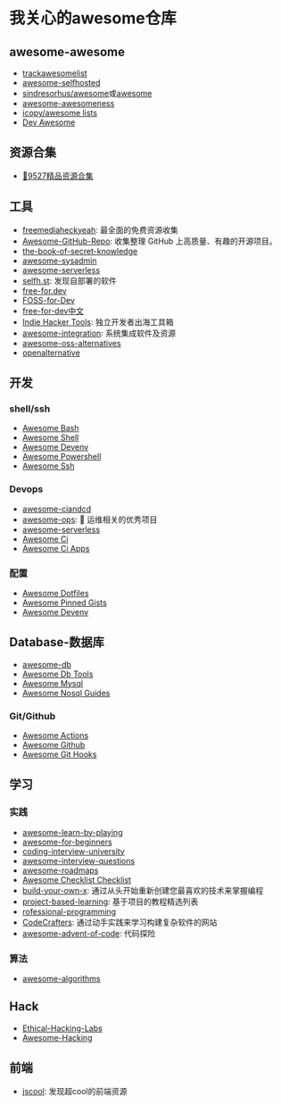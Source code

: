 # 我关心的awesome仓库

## awesome-awesome
- [trackawesomelist](https://www.trackawesomelist.com/)
- [awesome-selfhosted](https://awesome-selfhosted.net/)
- [sindresorhus/awesome](https://project-awesome.org/)或[awesome](https://github.com/sindresorhus/awesome)
- [awesome-awesomeness](https://github.com/bayandin/awesome-awesomeness)
- [icopy/awesome lists](https://asmen.icopy.site/)
- [Dev Awesome](https://wener.me/notes/dev/awesome)

## 资源合集
- [🌈9527精品资源合集](https://www.yuque.com/eureka9527/0007)

## 工具
- [freemediaheckyeah](https://fmhy.net/): 最全面的免费资源收集
- [Awesome-GitHub-Repo](https://github.com/Wechat-ggGitHub/Awesome-GitHub-Repo): 收集整理 GitHub 上高质量、有趣的开源项目。
- [the-book-of-secret-knowledge](https://github.com/trimstray/the-book-of-secret-knowledge)
- [awesome-sysadmin](https://github.com/awesome-foss/awesome-sysadmin)
- [awesome-serverless](https://github.com/anaibol/awesome-serverless)
- [selfh.st](https://selfh.st/apps/): 发现自部署的软件
- [free-for.dev](https://free-for.dev/#/)
- [FOSS-for-Dev](https://github.com/tvvocold/FOSS-for-Dev)
- [free-for-dev中文](https://github.com/tvvocold/free-for-dev-zh)
- [Indie Hacker Tools](https://indiehackertools.net/): 独立开发者出海工具箱
- [awesome-integration](https://github.com/stn1slv/awesome-integration): 系统集成软件及资源
- [awesome-oss-alternatives](https://github.com/RunaCapital/awesome-oss-alternatives)
- [openalternative](https://openalternative.co/)

## 开发
### shell/ssh
- [Awesome Bash](https://github.com/awesome-lists/awesome-bash)
- [Awesome Shell](https://github.com/alebcay/awesome-shell)
- [Awesome Devenv](https://github.com/jondot/awesome-devenv)
- [Awesome Powershell](https://github.com/janikvonrotz/awesome-powershell)
- [Awesome Ssh](https://github.com/moul/awesome-ssh)
### Devops
- [awesome-ciandcd](https://github.com/cicdops/awesome-ciandcd)
- [awesome-ops](https://github.com/eryajf/awesome-ops): 🧰 运维相关的优秀项目
- [awesome-serverless](https://github.com/anaibol/awesome-serverless)
- [Awesome Ci](https://github.com/ligurio/awesome-ci)
- [Awesome Ci Apps](https://github.com/agarrharr/awesome-cli-apps)
### 配置
- [Awesome Dotfiles](https://github.com/webpro/awesome-dotfiles)
- [Awesome Pinned Gists](https://github.com/matchai/awesome-pinned-gists)
- [Awesome Devenv](https://github.com/jondot/awesome-devenv)
## Database-数据库
- [awesome-db](https://github.com/numetriclabz/awesome-db)
- [Awesome Db Tools](https://github.com/mgramin/awesome-db-tools/)
- [Awesome Mysql](https://github.com/shlomi-noach/awesome-mysql/)
- [Awesome Nosql Guides](https://github.com/erictleung/awesome-nosql-guides/)
### Git/Github
- [Awesome Actions](https://github.com/sdras/awesome-actions)
- [Awesome Github](https://github.com/phillipadsmith/awesome-github)
- [Awesome Git Hooks](https://github.com/CompSciLauren/awesome-git-hooks)
## 学习
### 实践
- [awesome-learn-by-playing](https://github.com/lmammino/awesome-learn-by-playing)
- [awesome-for-beginners](https://github.com/MunGell/awesome-for-beginners)
- [coding-interview-university](https://github.com/jwasham/coding-interview-university)
- [awesome-interview-questions](https://github.com/DopplerHQ/awesome-interview-questions)
- [awesome-roadmaps](https://github.com/liuchong/awesome-roadmaps)
- [Awesome Checklist Checklist](https://github.com/huyingjie/Checklist-Checklist)
- [build-your-own-x](https://github.com/codecrafters-io/build-your-own-x): 通过从头开始重新创建您最喜欢的技术来掌握编程
- [project-based-learning](https://github.com/practical-tutorials/project-based-learning): 基于项目的教程精选列表
- [rofessional-programming](https://github.com/charlax/professional-programming)
- [CodeCrafters](https://app.codecrafters.io/catalog): 通过动手实践来学习构建复杂软件的网站
- [awesome-advent-of-code](https://github.com/Bogdanp/awesome-advent-of-code): 代码探险

### 算法
- [awesome-algorithms](https://github.com/tayllan/awesome-algorithms)




## Hack
- [Ethical-Hacking-Labs](https://github.com/Samsar4/Ethical-Hacking-Labs)
- [Awesome-Hacking](https://github.com/Hack-with-Github/Awesome-Hacking)

  
## 前端
- [jscool](https://jscool.cn/): 发现超cool的前端资源
